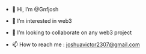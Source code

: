 - 👋 Hi, I’m @Gnfjosh
- 👀 I’m interested in web3 

- 💞️ I’m looking to collaborate on any web3 project
- 📫 How to reach me : joshuavictor2307@gmail.com

<!---
Gnfjosh/Gnfjosh is a ✨ special ✨ repository because its `README.md` (this file) appears on your GitHub profile.
You can click the Preview link to take a look at your changes.
--->
